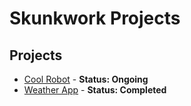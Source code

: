# Skunkwork Projects

## Projects
- [Cool Robot](projects/cool-robot.md) - **Status: Ongoing**
- [Weather App](projects/weather-app.md) - **Status: Completed**
